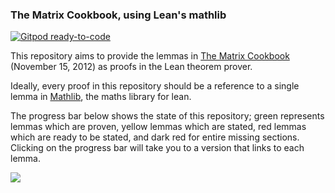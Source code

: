 ### The Matrix Cookbook, using Lean's mathlib

[![Gitpod ready-to-code](https://img.shields.io/badge/Gitpod-ready--to--code-908a85?logo=gitpod)](https://gitpod.io/#https://github.com/eric-wieser/lean-matrix-cookbook)

This repository aims to provide the lemmas in [The Matrix Cookbook](https://www.math.uwaterloo.ca/~hwolkowi/matrixcookbook.pdf) (November 15, 2012) as proofs in the Lean theorem prover.

Ideally, every proof in this repository should be a reference to a single lemma in [Mathlib](https://github.com/leanprover-community/mathlib4/), the maths library for lean.

The progress bar below shows the state of this repository; green represents lemmas which are proven, yellow lemmas which are stated, red lemmas which are ready to be stated, and dark red for entire missing sections.
Clicking on the progress bar will take you to a version that links to each lemma.

[![](https://eric-wieser.github.io/lean-matrix-cookbook/progress_bar.svg)](https://eric-wieser.github.io/lean-matrix-cookbook/progress_bar.svg)
